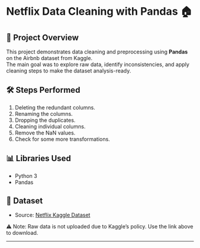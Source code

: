 # Netflix Data Cleaning with Pandas 🏠

## 📌 Project Overview

This project demonstrates data cleaning and preprocessing using **Pandas** on the Airbnb dataset from Kaggle.  
The main goal was to explore raw data, identify inconsistencies, and apply cleaning steps to make the dataset analysis-ready.

## 🛠️ Steps Performed

1. Deleting the redundant columns.
2. Renaming the columns.
3. Dropping the duplicates.
4. Cleaning individual columns.
5. Remove the NaN values.
6. Check for some more transformations.

## 📊 Libraries Used

- Python 3
- Pandas

## 📌 Dataset

- Source: [Netflix Kaggle Dataset](https://www.kaggle.com/datasets/ariyoomotade/netflix-data-cleaning-analysis-and-visualization)

⚠️ Note: Raw data is not uploaded due to Kaggle’s policy. Use the link above to download.

---
